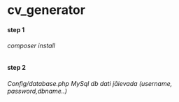 # cv_generator


#### step 1   

###### composer install

#### step 2   

###### *Config/database.php* MySql db dati jāievada (username, password,dbname..)
